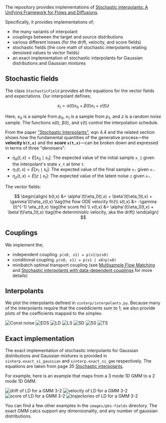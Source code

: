 The repository provides implementations of [Stochastic interpolants: A Unifying Framework for Flows and Diffusions](https://arxiv.org/abs/2303.08797).

Specifically, it provides implementations of;

- the many variants of interpolant
- couplings between the target and source distributions
- various different losses (for the drift, velocity, and score fields)
- stochastic fields (the core math of stochastic interpolants relating denoised values to vector fields)
- an exact implementation of stochastic interpolants for Gaussian distributions and Gaussian mixtures

## Stochastic fields

The class `StochasticField` provides all the equations for the vector fields and expectations. Our interpolant defines;

$$
x_t = \alpha(t)x_0 + \beta(t)x_1 + \gamma(t)z
$$

Here, $x_0$ is a sample from $p_0$, $x_1$ is a sample from $p_1$, and $z$ is a random noise sample. The functions α(t), β(t), and γ(t) control the interpolation schedule.

From the paper ["Stochastic Interpolants"](https://arxiv.org/abs/2303.08797), eqn 4.4 and the related section shows how the fundamental quantities of the generative process—the **velocity `b(t,x)`** and the **score `s(t,x)`**—can be broken down and expressed in terms of three "denoisers":

*   $\eta_\theta(t,x) = E[x_0\mid x_t]$: The expected value of the initial sample `x_1` given the interpolant's state `x_t` at time `t`.
*   $\eta_1(t,x) = E[x_1\mid x_t]$: The expected value of the final sample `x₁` given `xₜ`.
*   $\eta_z(t,x) = E[z\mid x_t]$: The expected value of the latent noise `z` given `xₜ`.

The vector fields:

$$
\begin{align}
b(t,x) &= \alpha'(t)\eta_0(t,x) + \beta'(t)\eta_1(t,x) + \gamma'(t)\eta_z(t,x) \tag{the flow ODE velocity fn}\\
s(t,x) &= -\gamma (t)^{-1} \eta_z(t,x) \tag{the score fn} \\
v(t,x) &= \alpha'(t)\eta_0(t,x) + \beta'(t)\eta_1(t,x) \tag{the deterministic velocity, aka the drift}
\end{align}
$$

## Couplings

We implement the;

- independent coupling. `p(x0, x1) = p(x1)p(x0)`
- conditional coupling. `p(x0, x1) = p(x1 | x0)p(x0)`
- minibatch optimal transport coupling (see [Multisample Flow Matching](http://proceedings.mlr.press/v202/pooladian23a/pooladian23a.pdf) and [Stochastic interpolants with data-dependent couplings](https://arxiv.org/abs/2310.03725) for more details)

## Interpolants

We plot the interpolants defined in `sinterp/interpolants.py`.
Because many of the interpolants require that the coeddicients sum to 1, we also provide plots of the coefficients mapped to the simplex.

![Const noise](../images/viz-interpolators/ConstantNoise.png?raw=true)
![EDS](../images/viz-interpolators/EncodingDecodingStochastic.png?raw=true)
![LD](../images/viz-interpolators/LinearDeterministic.png?raw=true)
![LS](../images/viz-interpolators/LinearStochastic.png?raw=true)
![SD](../images/viz-interpolators/SquaredDeterministic.png?raw=true)
![SS](../images/viz-interpolators/SquaredStochastic.png?raw=true)
![TS](../images/viz-interpolators/TrigonometricStochastic.png?raw=true)


## Exact implementation

The exact implementation of stochastic interpolants for Gaussian distributions and Gaussian mixtures is provided in `sinterp.exact_si_gaussian` and `sinterp.exact_si_gmm` respectively. The equations are taken from page 35 [Stochastic interpolants](https://arxiv.org/abs/2209.03003).

For example, here is an example that maps from a 3 mode 1D GMM to a 2 mode 1D GMM. 

![drift of LD for a GMM 3-2](../images/pbs-fields/b_LinearStochastic-3-2.png?raw=true)
![velocity of LD for a GMM 3-2](../images/pbs-fields/v_LinearStochastic-3-2.png?raw=true)
![score of LD for a GMM 3-2](../images/pbs-fields/s_LinearStochastic-3-2.png?raw=true)
![trajectories of LD for a GMM 3-2](../images/pbs-fields/trajectories_LinearStochastic-3-2.png?raw=true)

You can find a few other examples in the `images/pbs-fields` directory.
The exact GMM calcs support any dimensionality, and any number of gaussian distributions.